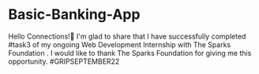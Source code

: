 # Basic-Banking-App
Hello Connections!👋
I'm glad to share that I have successfully completed #task3 of my ongoing Web Development Internship with The Sparks Foundation . I would like to thank The Sparks Foundation for giving me this opportunity.
#GRIPSEPTEMBER22
